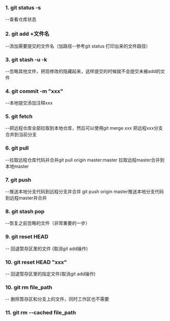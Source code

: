 ### 1. git status -s
--查看仓库状态

### 2. git add +文件名
--添加需要提交的文件名（加路径--参考git status 打印出来的文件路径）

### 3. git stash -u -k
--忽略其他文件，把现修改的隐藏起来，这样提交的时候就不会提交未被add的文件

### 4. git commit -m "xxx"
--本地提交添加注释xxx

### 5. git fetch 
--把远程仓库全部拉取到本地仓库，然后可以使用git merge xxx 把远程xxx分支合并到当前分支

### 6. git pull
--拉取远程仓库代码并合并git pull origin master:master 拉取远程master合并到本地master

### 7. git push
--推送本地分支代码到远程分支并合并 git push origin master推送本地分支代码到远程master并合并

### 8. git stash pop
--恢复之前忽略的文件（非常重要的一步）

### 9. git reset HEAD
-- 回退暂存区里的文件 (取消git add操作)

### 10. git reset HEAD "xxx"
-- 回退暂存区里的指定文件(取消git add操作)

### 10. git rm file_path
-- 删除暂存区和分支上的文件，同时工作区也不需要

### 11. git rm --cached file_path
